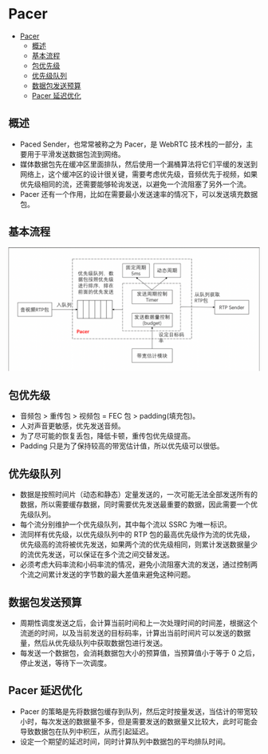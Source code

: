 # Pacer

- [Pacer](#pacer)
  - [概述](#概述)
  - [基本流程](#基本流程)
  - [包优先级](#包优先级)
  - [优先级队列](#优先级队列)
  - [数据包发送预算](#数据包发送预算)
  - [Pacer 延迟优化](#pacer-延迟优化)

## 概述

- Paced Sender，也常常被称之为 Pacer，是 WebRTC 技术栈的一部分，主要用于平滑发送数据包流到网络。
- 媒体数据包先在缓冲区里面排队，然后使用一个漏桶算法将它们平缓的发送到网络上，这个缓冲区的设计很关键，需要考虑优先级，音频优先于视频，如果优先级相同的流，还需要能够轮询发送，以避免一个流阻塞了另外一个流。
- Pacer 还有一个作用，比如在需要最小发送速率的情况下，可以发送填充数据包。

## 基本流程

![基本流程](./Pacer基本流程.png)

## 包优先级

- 音频包 > 重传包 > 视频包 = FEC 包 > padding(填充包)。
- 人对声音更敏感，优先发送音频。
- 为了尽可能的恢复丢包，降低卡顿，重传包优先级提高。
- Padding 只是为了保持较高的带宽估计值，所以优先级可以很低。

## 优先级队列

- 数据是按照时间片（动态和静态）定量发送的，一次可能无法全部发送所有的数据，所以需要缓存数据，同时需要优先发送最重要的数据，因此需要一个优先级队列。
- 每个流分别维护一个优先级队列，其中每个流以 SSRC 为唯一标识。
- 流同样有优先级，以优先级队列中的 RTP 包的最高优先级作为流的优先级，优先级高的流将被优先发送，如果两个流的优先级相同，则累计发送数据量少的流优先发送，可以保证在多个流之间交替发送。
- 必须考虑大码率流和小码率流的情况，避免小流阻塞大流的发送，通过控制两个流之间累计发送的字节数的最大差值来避免这种问题。

## 数据包发送预算

- 周期性调度发送之后，会计算当前时间和上一次处理时间的时间差，根据这个流逝的时间，以及当前发送的目标码率，计算出当前时间片可以发送的数据量，然后从优先级队列中获取数据包进行发送。
- 每发送一个数据包，会消耗数据包大小的预算值，当预算值小于等于 0 之后，停止发送，等待下一次调度。

## Pacer 延迟优化

- Pacer 的策略是先将数据包缓存到队列，然后定时按量发送，当估计的带宽较小时，每次发送的数据量不多，但是需要发送的数据量又比较大，此时可能会导致数据包在队列中积压，从而引起延迟。
- 设定一个期望的延迟时间，同时计算队列中数据包的平均排队时间。
